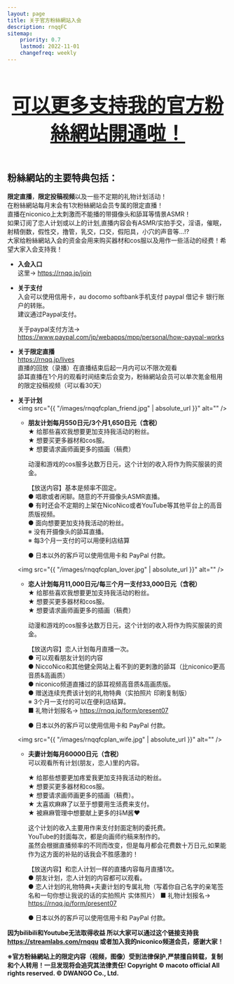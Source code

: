 ```yaml
---
layout: page
title: 关于官方粉絲網站入会
description: rnqqFC
sitemap:
    priority: 0.7
    lastmod: 2022-11-01
    changefreq: weekly
---
```

<header class="major">
	<h2 style="font-size: 2.75rem;"><a href="#">可以更多支持我的官方粉絲網站開通啦！ </a></h2>
</header>

## 粉絲網站的主要特典包括：
**限定直播**，**限定投稿视频**以及一些不定期的礼物计划活动！  
在粉絲網站每月末会有1次粉絲網站会员专属的限定直播！  
直播在niconico上太刺激而不能播的带摄像头和舔耳等情景ASMR！  
如果订阅了恋人计划或以上的计划,直播内容会有ASMR/实拍手交，淫语，催眠，射精倒数，假性交，撸管，乳交，口交，假阳具，小穴的声音等…!?  
大家给粉絲網站入会的资金会用来购买器材和cos服以及用作一些活动的经费！希望大家入会支持我！  

* **入会入口**  
  这里->
  <https://rnqq.jp/join>

* **关于支付**  
  入会可以使用信用卡，au docomo softbank手机支付 paypal 借记卡 银行账户的转账。  
  建议通过Paypal支付。

  关于paypal支付方法->
  <https://www.paypal.com/jp/webapps/mpp/personal/how-paypal-works>


* **关于限定直播**  
  <https://rnqq.jp/lives>  
  直播的回放（录播）在直播结束后起一月内可以不限次观看  
  舔耳直播在1个月的观看时间结束后会变为，粉絲網站会员可以单次氪金租用的限定投稿视频（可以看30天）


* **关于计划**  
  <span class="image fit"><img src="{{ "/images/rnqqfcplan_friend.jpg" | absolute_url }}" alt="" /></span>
  * **朋友计划每月550日元/3个月1,650日元（含税）**  
    ★ 给那些喜欢我想要更加支持我活动的粉丝。  
    ★ 想要买更多器材和cos服。  
    ★ 想要请求画师画更多的插画（稿费）  

      动漫和游戏的cos服多达数万日元，这个计划的收入将作为购买服装的资金。  

    【放送内容】基本是频率不固定。  
    ● 唱歌或者闲聊。随意的不开摄像头ASMR直播。  
    ● 有时还会不定期的上架在NicoNico或者YouTube等其他平台上的高音质版视频。  
    ● 面向想要更加支持我活动的粉丝。  
    ※ 没有开摄像头的舔耳直播。  
    ※ 每3个月一支付的可以用便利店结算  

    ● 日本以外的客戶可以使用信用卡和 PayPal 付款。  

  <span class="image fit"><img src="{{ "/images/rnqqfcplan_lover.jpg" | absolute_url }}" alt="" /></span>  
  * **恋人计划每月11,000日元/每三个月一支付33,000日元（含税）**  
    ★ 给那些喜欢我想要更加支持我活动的粉丝。  
    ★ 想要买更多器材和cos服。  
    ★ 想要请求画师画更多的插画（稿费）  

      动漫和游戏的cos服多达数万日元，这个计划的收入将作为购买服装的资金。  

    【放送内容】恋人计划每月直播一次。  
    ● 可以观看朋友计划的内容  
    ● NiccoNico和其他健全网站上看不到的更刺激的舔耳（比niconico更高音质&高画质）  
    ● niconico频道直播过的舔耳视频高音质&高画质版。  
    ● 赠送连续充费该计划的礼物特典（实拍照片 印刷复制版）  
    ※ 3个月一支付的可以在便利店结算。  
    ■ 礼物计划报名->
    <https://rnqq.jp/form/present07>

    ● 日本以外的客戶可以使用信用卡和 PayPal 付款。  

  <span class="image fit"><img src="{{ "/images/rnqqfcplan_wife.jpg" | absolute_url }}" alt="" /></span>  
  * **夫妻计划每月60000日元（含税）**  
    可以观看所有计划(朋友，恋人)里的内容。  

    ★ 给那些想要更加疼爱我更加支持我活动的粉丝。  
    ★ 想要买更多器材和cos服。  
    ★ 想要请求画师画更多的插画（稿费）。  
    ★ 太喜欢麻麻了以至于想要用生活费来支付。  
    ★ 被麻麻管理中想要献上更多的抖M酱❤️  

      这个计划的收入主要用作来支付封面定制的委托费。  
      YouTube的封面每次，都是向画师约稿来制作的。  
      虽然会根据直播频率的不同而改变，但是每月都会花费数十万日元,如果能作为这方面的补贴的话我会不胜感激的！  
    
    【放送内容】和恋人计划一样的直播内容每月直播1次。  
    ● 朋友计划，恋人计划的内容都可以观看。  
    ● 恋人计划的礼物特典+夫妻计划的专属礼物（写着你自己名字的亲笔签名和一句你想让我说的话的实拍照片 实体照片）
    ■ 礼物计划报名->
    <https://rnqq.jp/form/present07>

    ● 日本以外的客戶可以使用信用卡和 PayPal 付款。  


**因为bilibili和Youtube无法取得收益
所以大家可以通过这个链接支持我<https://streamlabs.com/rnqqu>
或者加入我的niconico频道会员，感谢大家！**
  

<div class="box">
<strong>※官方粉絲網站上的限定内容（视频，图像）受到法律保护,严禁擅自转载，复制和个人转用！一旦发现将会追究其法律责任!  
Copyright © macoto official All rights reserved. © DWANGO Co., Ltd.</strong>
</div>